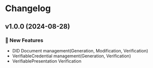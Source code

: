 # Changelog

## v1.0.0 (2024-08-28)

### 🚀 New Features

- DID Document management(Generation, Modification, Verification)
- VerifiableCredential management(Generation, Verification)
- VerifiablePresentation Verification